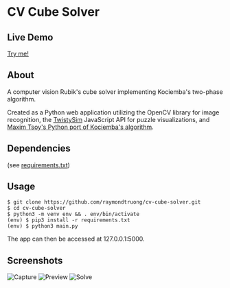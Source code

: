 # CV Cube Solver

## Live Demo
[Try me!](https://raymondtruong.pythonanywhere.com/)

## About
A computer vision Rubik's cube solver implementing Kociemba's two-phase algorithm.

Created as a Python web application utilizing the OpenCV library for image recognition, the [TwistySim](http://cube.crider.co.uk/twistysim.html) JavaScript API for puzzle visualizations, and [Maxim Tsoy's Python port of Kociemba's algorithm](https://github.com/muodov/kociemba).

## Dependencies
(see [requirements.txt](/requirements.txt))

## Usage
```
$ git clone https://github.com/raymondtruong/cv-cube-solver.git
$ cd cv-cube-solver
$ python3 -m venv env && . env/bin/activate
(env) $ pip3 install -r requirements.txt
(env) $ python3 main.py
```
The app can then be accessed at 127.0.0.1:5000.

## Screenshots
![Capture](https://user-images.githubusercontent.com/11844501/45581376-d71f5880-b86a-11e8-93c3-5387c478c6e1.jpg)
![Preview](https://user-images.githubusercontent.com/11844501/45581379-f1f1cd00-b86a-11e8-91b5-f0bf6a8608d0.jpg)
![Solve](https://user-images.githubusercontent.com/11844501/45581381-f322fa00-b86a-11e8-9032-f6c429c87d45.jpg)
